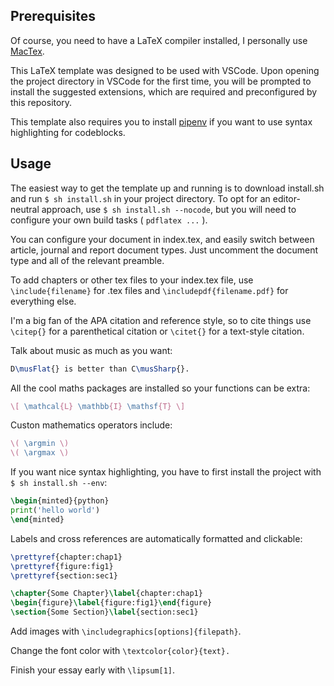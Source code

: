 ## Prerequisites

Of course, you need to have a LaTeX compiler installed, I personally use [MacTex](https://formulae.brew.sh/cask/mactex-no-gui).

This LaTeX template was designed to be used with VSCode. Upon opening the project directory in VSCode for the first time, you will be prompted to install the suggested extensions, which are required and preconfigured by this repository.

This template also requires you to install [pipenv](https://pypi.org/project/pipenv/) if you want to use syntax highlighting for codeblocks.

## Usage

The easiest way to get the template up and running is to download install.sh and run `$ sh install.sh` in your project directory. To opt for an editor-neutral approach, use `$ sh install.sh --nocode`, but you will need to configure your own build tasks ( `pdflatex ...` ).

You can configure your document in index.tex, and easily switch between article, journal and report document types. Just uncomment the document type and all of the relevant preamble.

To add chapters or other tex files to your index.tex file, use `\include{filename}` for .tex files and `\includepdf{filename.pdf}` for everything else.

I'm a big fan of the APA citation and reference style, so to cite things use `\citep{}` for a parenthetical citation or `\citet{}` for a text-style citation.

Talk about music as much as you want:

```latex
D\musFlat{} is better than C\musSharp{}.
```

All the cool maths packages are installed so your functions can be extra:

```latex
\[ \mathcal{L} \mathbb{I} \mathsf{T} \]
```

Custon mathematics operators include:

```latex
\( \argmin \)
\( \argmax \)
```

If you want nice syntax highlighting, you have to first install the project with `$ sh install.sh --env`:

```latex
\begin{minted}{python}
print('hello world')
\end{minted}
```

Labels and cross references are automatically formatted and clickable:

```latex
\prettyref{chapter:chap1}
\prettyref{figure:fig1}
\prettyref{section:sec1}

\chapter{Some Chapter}\label{chapter:chap1}
\begin{figure}\label{figure:fig1}\end{figure}
\section{Some Section}\label{section:sec1}
```

Add images with `\includegraphics[options]{filepath}`.

Change the font color with `\textcolor{color}{text}.`

Finish your essay early with `\lipsum[1]`.
